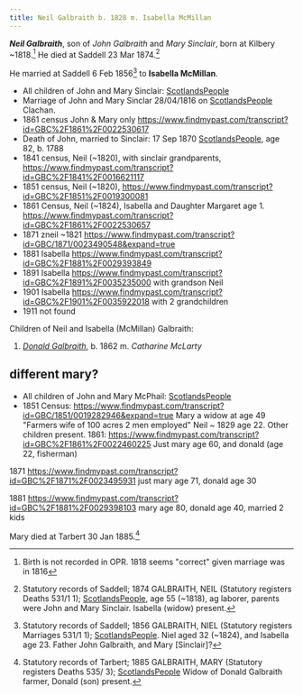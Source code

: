```yaml
---
title: Neil Galbraith b. 1828 m. Isabella McMillan
---
```

***Neil Galbraith***, son of *John Galbraith* and *Mary Sinclair*, born at Kilbery ~1818.[^birth]  He died at Saddell 23 Mar 1874.[^death]

He married at Saddell 6 Feb 1856[^marriage] to **Isabella McMillan**.


* All children of John and Mary Sinclair: [ScotlandsPeople](https://www.scotlandspeople.gov.uk/record-results?search_type=people&event=%28B%20OR%20C%20OR%20S%29&record_type%5B0%5D=opr_births&church_type=Old%20Parish%20Registers&dl_cat=church&dl_rec=church-births-baptisms&surname=galbr&surname_so=starts&forename_so=starts&from_year=1810&to_year=1845&parent_names=john&parent_names_so=exact&parent_name_two=sin&parent_name_two_so=starts&county=ARGYLL&record=Church%20of%20Scotland%20%28old%20parish%20registers%29%20Roman%20Catholic%20Church%20Other%20churches&rd_real_name%5B0%5D=KILBERRY%20OR%20KILCALMONELL%20AND%20KILBERRY&rd_display_name%5B0%5D=KILBERRY%7CKILCALMONELL%20AND%20KILBERRY_KILBERRY&rd_label%5B0%5D=KILBERRY&rd_name%5B0%5D=KILBERRY%20OR%20KILCALMONELL%20AND%20KILBERRY&sort=asc&order=Date&field=year)
* Marriage of John and Mary Sinclar 28/04/1816 on [ScotlandsPeople](https://www.scotlandspeople.gov.uk/view-image/nrs_opr_records/9531131?image=415&return_row=0)  Clachan.
* 1861 census John & Mary only https://www.findmypast.com/transcript?id=GBC%2F1861%2F0022530617
* Death of John, married to Sinclair: 17 Sep 1870  [ScotlandsPeople](https://www.scotlandspeople.gov.uk/view-image/nrs_stat_deaths/1271370?return_row=1), age 82, b. 1788
* 1841 census, Neil (~1820), with sinclair grandparents, https://www.findmypast.com/transcript?id=GBC%2F1841%2F0016621117
* 1851 census, Neil (~1820), https://www.findmypast.com/transcript?id=GBC%2F1851%2F0019300081
* 1861 Census, Neil (~1824), Isabella and Daughter Margaret age 1.  https://www.findmypast.com/transcript?id=GBC%2F1861%2F0022530657
* 1871 zneil ~1821 https://www.findmypast.com/transcript?id=GBC/1871/0023490548&expand=true
* 1881 Isabella https://www.findmypast.com/transcript?id=GBC%2F1881%2F0029393849
* 1891 Isabella https://www.findmypast.com/transcript?id=GBC%2F1891%2F0035235000  with grandson Neil
* 1901 Isabella https://www.findmypast.com/transcript?id=GBC%2F1901%2F0035922018 with 2 grandchildren
* 1911 not found



Children of Neil and Isabella (McMillan) Galbraith:

1. *[Donald Galbraith](galbraith-donald-1862-mclarty.md)*, b. 1862 m. *Catharine McLarty*


[^birth]:  Birth is not recorded in OPR.  1818 seems "correct" given marriage was in 1816

[^mary-death]: Statutory records of Tarbert; 1885 GALBRAITH, MARY (Statutory registers Deaths 535/ 3); [ScotlandsPeople](https://www.scotlandspeople.gov.uk/view-image/nrs_stat_deaths/2809851)  Widow of Donald Galbraith farmer, Donald (son) present.

[^marriage]: Statutory records of Saddell; 1856 GALBRAITH, NIEL (Statutory registers Marriages 531/1 1); [ScotlandsPeople](https://www.scotlandspeople.gov.uk/view-image/nrs_stat_marriages/8330817).  Niel aged 32 (~1824), and Isabella age 23.  Father John Galbraith, and Mary [Sinclair]?

[^death]: Statutory records of Saddell; 1874 GALBRAITH, NEIL (Statutory registers Deaths 531/1 1); [ScotlandsPeople](https://www.scotlandspeople.gov.uk/view-image/nrs_stat_deaths/1633040), age 55 (~1818), ag laborer,  parents were John and Mary Sinclair. Isabella (widow) present.

## different mary?

*  All children of John and Mary McPhail: [ScotlandsPeople](https://www.scotlandspeople.gov.uk/record-results?search_type=people&event=%28B%20OR%20C%20OR%20S%29&record_type%5B0%5D=opr_births&church_type=Old%20Parish%20Registers&dl_cat=church&dl_rec=church-births-baptisms&surname=galbr&surname_so=starts&forename_so=starts&from_year=1810&to_year=1845&parent_names=john&parent_names_so=exact&parent_name_two=mcphail&parent_name_two_so=soundex&county=ARGYLL&record=Church%20of%20Scotland%20%28old%20parish%20registers%29%20Roman%20Catholic%20Church%20Other%20churches&rd_real_name%5B0%5D=KILBERRY%20OR%20KILCALMONELL%20AND%20KILBERRY&rd_display_name%5B0%5D=KILBERRY%7CKILCALMONELL%20AND%20KILBERRY_KILBERRY&rd_label%5B0%5D=KILBERRY&rd_name%5B0%5D=KILBERRY%20OR%20KILCALMONELL%20AND%20KILBERRY&sort=asc&order=Date&field=year)
* 1851 Census: https://www.findmypast.com/transcript?id=GBC/1851/0019282946&expand=true
  Mary a widow at age 49 "Farmers wife of 100 acres 2 men employed"
  Neil ~ 1829 age 22.
  Other children present.
1861: https://www.findmypast.com/transcript?id=GBC%2F1861%2F0022460225
    Just mary age 60, and donald (age 22, fisherman)
    
1871 https://www.findmypast.com/transcript?id=GBC%2F1871%2F0023495931
    just mary age 71, donald age 30

1881 https://www.findmypast.com/transcript?id=GBC%2F1881%2F0029398103
    mary age 80,  donald age 40, married 2 kids

Mary died at Tarbert 30 Jan 1885.[^mary-death]
